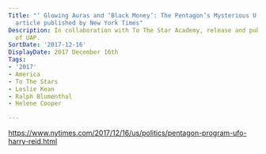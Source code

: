 ```yaml
---
Title: "‘ Glowing Auras and ‘Black Money’: The Pentagon’s Mysterious U.F.O. Program’
  article published by New York Times"
Description: In collaboration with To The Star Academy, release and publicise footage
  of UAP.
SortDate: '2017-12-16'
DisplayDate: 2017 December 16th
Tags:
- '2017'
- America
- To The Stars
- Leslie Kean
- Ralph Blumenthal
- Helene Cooper

---
```

https://www.nytimes.com/2017/12/16/us/politics/pentagon-program-ufo-harry-reid.html